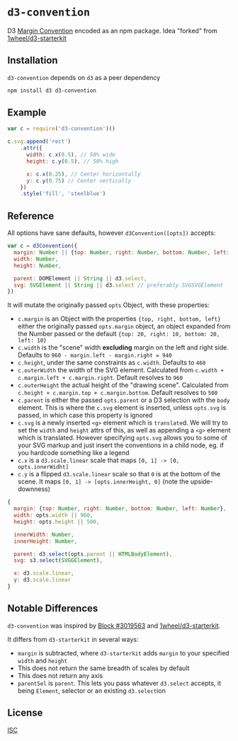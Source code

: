 `d3-convention`
===============

D3 [Margin Convention](http://bl.ocks.org/mbostock/3019563) encoded as an npm package. Idea "forked" from [1wheel/d3-starterkit](https://github.com/1wheel/d3-starterkit)

Installation
------------

`d3-convention` depends on `d3` as a peer dependency

```bash
npm install d3 d3-convention
```

Example
-------

```js
var c = require('d3-convention')()

c.svg.append('rect')
    .attr({
      width: c.x(0.5), // 50% wide
      height: c.y(0.5), // 50% high

      x: c.x(0.25), // Center horizontally
      y: c.y(0.75) // Center vertically
    })
    .style('fill', 'steelblue')
```

Reference
---------

All options have sane defaults, however `d3Convention([opts])` accepts:

```js
var c = d3Convention({
  margin: Number || {top: Number, right: Number, bottom: Number, left: Number},
  width: Number,
  height: Number,

  parent: DOMElement || String || d3.select,
  svg: SVGElement || String || d3.select // preferably SVGSVGElement
})
```

It will mutate the originally passed `opts` Object, with these properties:

* `c.margin` is an Object with the properties `{top, right, bottom, left}` either
  the originally passed `opts.margin` object, an object expanded from the Number
  passed or the default `{top: 20, right: 10, bottom: 20, left: 10}`
* `c.width` is the "scene" width **excluding** margin on the left and
  right side. Defaults to `960 - margin.left - margin.right = 940`
* `c.height`, under the same constraints as `c.width`. Defaults to `460`
* `c.outerWidth` the width of the SVG element. Calculated from
  `c.width + c.margin.left + c.margin.right`. Default resolves to `960`
* `c.outerHeight` the actual height of the "drawing scene". Calculated from
  `c.height + c.margin.top + c.margin.bottom`. Default resolves to `500`
* `c.parent` is either the passed `opts.parent` or a D3 selection with the `body`
  element. This is where the `c.svg` element is inserted, unless `opts.svg` is passed, in which case this property is ignored
* `c.svg` is a newly inserted `<g>` element which is `translate`d. We will try
  to set the `width` and `height` attrs of this, as well as appending a `<g>`
  element which is translated. However specifying `opts.svg` allows you to some
  of your SVG markup and just insert the conventions in a child node, eg. if you
  hardcode something like a legend
* `c.x` is a `d3.scale.linear` scale that maps `[0, 1] -> [0, opts.innerWidht]`
* `c.y` is a flipped `d3.scale.linear` scale so that `0` is at the bottom of the
  scene. It maps `[0, 1] -> [opts.innerHeight, 0]` (note the upside-downness)

```js
{
  margin: {top: Number, right: Number, bottom: Number, left: Number},
  width: opts.width || 960,
  height: opts.height || 500,

  innerWidth: Number,
  innerHeight: Number,

  parent: d3.select(opts.parent || HTMLBodyElement),
  svg: s3.select(SVGGElement),

  x: d3.scale.linear,
  y: d3.scale.linear
}
```

Notable Differences
-------------------

`d3-convention` was inspired by [Block #3019563](http://bl.ocks.org/mbostock/3019563)
and [1wheel/d3-starterkit](https://github.com/1wheel/d3-starterkit).

It differs from `d3-starterkit` in several ways:

* `margin` is subtracted, where `d3-starterkit` adds `margin` to your specified
  `width` and `height`
* This does not return the same breadth of scales by default
* This does not return any axis
* `parentSel` is `parent`. This lets you pass whatever `d3.select` accepts, it
  being `Element`, selector or an existing `d3.select`ion

License
-------

[ISC](LICENSE)
